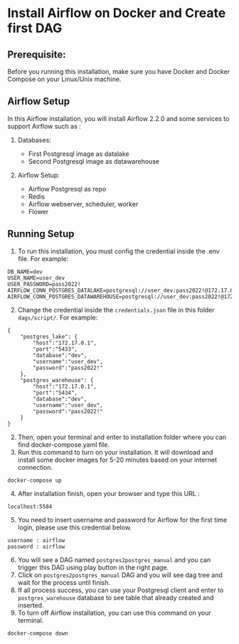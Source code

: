 # Install Airflow on Docker and Create first DAG
## Prerequisite:
Before you running this installation, make sure you have Docker and Docker Compose on your Linux/Unix machine.

## Airflow Setup
In this Airflow installation, you will install Airflow 2.2.0 and some services to support Airflow such as : 
1. Databases: 
    - First Postgresql image as datalake 
    - Second Postgresql image as datawarehouse

2. Airflow Setup:
    - Airflow Postgresql as repo
    - Redis
    - Airflow webserver, scheduler, worker
    - Flower

## Running Setup
1. To run this installation, you must config the credential inside the .env file. 
For example:
```
DB_NAME=dev
USER_NAME=user_dev
USER_PASSWORD=pass2022!
AIRFLOW_CONN_POSTGRES_DATALAKE=postgresql://user_dev:pass2022!@172.17.0.1:5433/dev
AIRFLOW_CONN_POSTGRES_DATAWAREHOUSE=postgresql://user_dev:pass2022!@172.17.0.1:5434/dev
```

2. Change the credential inside the ``credentials.json`` file in this folder ``dags/script/``.
For example:
```
{
    "postgres_lake": {
        "host":"172.17.0.1",
        "port":"5433",
        "database":"dev",
        "username":"user_dev",
        "password":"pass2022!"
    },
    "postgres_warehouse": {
        "host":"172.17.0.1",
        "port":"5434",
        "database":"dev",
        "username":"user_dev",
        "password":"pass2022!"
    }
}
```

2. Then, open your terminal and enter to installation folder where you can find docker-compose.yaml file.
3. Run this command to turn on your installation. It will download and install some docker images for 5-20 minutes based on your internet connection.
```
docker-compose up
```
4. After installation finish, open your browser and type this URL :
```
localhost:5584
```
5. You need to insert username and password for Airflow for the first time login, please use this credential below.
```
username : airflow
password : airflow
```
6. You will see a DAG named ``postgres2postgres_manual`` and you can trigger this DAG using play button in the right page.
7. Click on ``postgres2postgres_manual`` DAG and you will see dag tree and wait for the process until finish.
8. If all process success, you can use your Postgresql client and enter to ``postgres_warehouse`` database to see table that already created and inserted.
9. To turn off Airflow installation, you can use this command on your terminal.
```
docker-compose down
```
